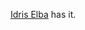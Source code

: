 <a href="https://www.nytimes.com/2020/03/16/arts/idris-elba-coronavirus.html?smtyp=cur&smid=tw-nytimes">Idris Elba</a> has it. 
